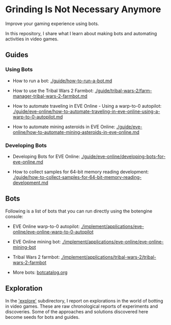 # Grinding Is Not Necessary Anymore

Improve your gaming experience using bots.

In this repository, I share what I learn about making bots and automating activities in video games.

## Guides

### Using Bots

+ How to run a bot: [./guide/how-to-run-a-bot.md](./guide/how-to-run-a-bot.md)

+ How to use the Tribal Wars 2 Farmbot: [./guide/tribal-wars-2/farm-manager-tribal-wars-2-farmbot.md](./guide/tribal-wars-2/farm-manager-tribal-wars-2-farmbot.md)

+ How to automate traveling in EVE Online - Using a warp-to-0 autopilot: [./guide/eve-online/how-to-automate-traveling-in-eve-online-using-a-warp-to-0-autopilot.md](./guide/eve-online/how-to-automate-traveling-in-eve-online-using-a-warp-to-0-autopilot.md)

+ How to automate mining asteroids in EVE Online: [./guide/eve-online/how-to-automate-mining-asteroids-in-eve-online.md](./guide/eve-online/how-to-automate-mining-asteroids-in-eve-online.md)

### Developing Bots

+ Developing Bots for EVE Online: [./guide/eve-online/developing-bots-for-eve-online.md](./guide/eve-online/developing-bots-for-eve-online.md)

+ How to collect samples for 64-bit memory reading development: [./guide/how-to-collect-samples-for-64-bit-memory-reading-development.md](./guide/how-to-collect-samples-for-64-bit-memory-reading-development.md)

## Bots

Following is a list of bots that you can run directly using the botengine console:

+ EVE Online warp-to-0 autopilot: [./implement/applications/eve-online/eve-online-warp-to-0-autopilot](./implement/applications/eve-online/eve-online-warp-to-0-autopilot)

+ EVE Online mining bot: [./implement/applications/eve-online/eve-online-mining-bot](./implement/applications/eve-online/eve-online-mining-bot)

+ Tribal Wars 2 farmbot: [./implement/applications/tribal-wars-2/tribal-wars-2-farmbot](./implement/applications/tribal-wars-2/tribal-wars-2-farmbot)

+ More bots: [botcatalog.org](http://botcatalog.org)

## Exploration

In the ['explore'](./explore) subdirectory, I report on explorations in the world of botting in video games. These are raw chronological reports of experiments and discoveries. Some of the approaches and solutions discovered here become seeds for bots and guides.
